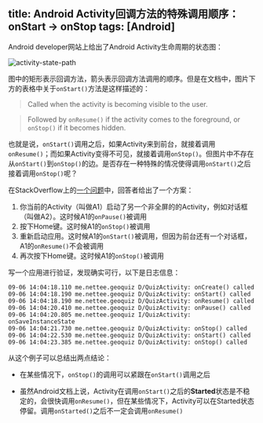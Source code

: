 title: Android Activity回调方法的特殊调用顺序：onStart -> onStop
tags: [Android]
---

Android developer网站上给出了Android Activity生命周期的状态图：

![activity-state-path](http://android.xsoftlab.net/images/activity_lifecycle.png)

<!-- more -->

图中的矩形表示回调方法，箭头表示回调方法调用的顺序。但是在文档中，图片下方的表格中关于`onStart()`方法是这样描述的：

> Called when the activity is becoming visible to the user. 

> Followed by `onResume()` if the activity comes to the foreground, or `onStop()` if it becomes hidden.

也就是说，`onStart()`调用之后，如果Activity来到前台，就接着调用`onResume()`；而如果Activity变得不可见，就接着调用`onStop()`。但图片中不存在从`onStart()`到`onStop()`的边。是否存在一种特殊的情况使得调用`onStart()`之后接着调用`onStop()`呢？

在StackOverflow上的[一个问题](http://stackoverflow.com/questions/3865347/android-activity-lifecycle-onstart-onstop-possible)中，回答者给出了一个方案：

1. 你当前的Activity（叫做A1）启动了另一个非全屏的的Activity，例如对话框（叫做A2）。这时候A1的`onPause()`被调用
2. 按下Home键。这时候A1的`onStop()`被调用
3. 重新启动应用。这时候A1的`onStart()`被调用，但因为前台还有一个对话框，A1的`onResume()`不会被调用
4. 再次按下Home键。这时候A1的`onStop()`被调用

写一个应用进行验证，发现确实可行，以下是日志信息：

```
09-06 14:04:18.110 me.nettee.geoquiz D/QuizActivity: onCreate() called
09-06 14:04:18.190 me.nettee.geoquiz D/QuizActivity: onStart() called
09-06 14:04:18.190 me.nettee.geoquiz D/QuizActivity: onResume() called
09-06 14:04:20.410 me.nettee.geoquiz D/QuizActivity: onPause() called
09-06 14:04:20.805 me.nettee.geoquiz I/QuizActivity: onSaveInstanceState
09-06 14:04:21.730 me.nettee.geoquiz D/QuizActivity: onStop() called
09-06 14:04:22.530 me.nettee.geoquiz D/QuizActivity: onStart() called
09-06 14:04:23.385 me.nettee.geoquiz D/QuizActivity: onStop() called
```

从这个例子可以总结出两点结论：

+ 在某些情况下，`onStop()`的调用可以紧跟在`onStart()`调用之后

+ 虽然Android文档上说，Activity在调用`onStart()`之后的**Started**状态是不稳定的，会很快调用`onResume()`，但在某些情况下，Activity可以在Started状态停留。调用`onStarted()`之后不一定会调用`onResume()`





